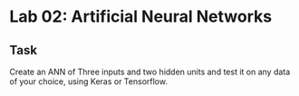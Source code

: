 # Lab 02: Artificial Neural Networks

## Task
Create an ANN of Three inputs and two hidden units and test it on any data of your choice, using Keras or Tensorflow.